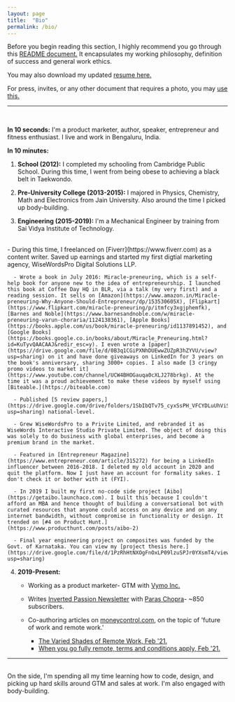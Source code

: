 ```yaml
---
layout: page
title:  "Bio"
permalink: /bio/
---
```

Before you begin reading this section, I highly recommend you go through this [README document.](https://www.notion.so/User-Guide-README-doc-to-Working-with-Varun-Choraria-VC-b2184156ac424b40992bff66ae0963a5) It encapsulates my working philosophy, definition of success and general work ethics.

You may also download my updated [resume here.](https://drive.google.com/file/d/1P3k6PUUfqWLJpomtlsHdOINkFdDfnnx1/view?usp=sharing)

For press, invites, or any other document that requires a photo, you may [use this.](https://photos.app.goo.gl/WafK5FLDMj3NTuRv6)
<hr>
<br>

**In 10 seconds:** I'm a product marketer,  author,  speaker, entrepreneur and  fitness enthusiast. I live and work in Bengaluru, India.

**In 10 minutes:**
  1. **School (2012):**
  I completed my schooling from Cambridge Public School. During this time, I went from being obese to achieving a black belt in Taekwondo.

  2. **Pre-University College (2013-2015):**
  I majored in Physics, Chemistry, Math and Electronics from Jain University. Also around the time I picked up body-building.

  3. **Engineering (2015-2019):**
  I'm a Mechanical Engineer by training from Sai Vidya Institute of Technology.
  <br>
      - During this time, I freelanced on [Fiverr](https://www.fiverr.com) as a content writer. Saved up earnings and started my first digtial marketing agency, WiseWordsPro Digital Solutions LLP.

      - Wrote a book in July 2016: Miracle-preneuring, which is a self-help book for anyone new to the idea of entrepreneurship. I launched this book at Coffee Day HQ in BLR, via a talk (my very first) and a reading session. It sells on [Amazon](https://www.amazon.in/Miracle-preneuring-Why-Anyone-Should-Entrepreneur/dp/153530605X), [Flipkart](https://www.flipkart.com/miracle-preneuring/p/itmfcy3xgjphemfk), [Barnes and Noble](https://www.barnesandnoble.com/w/miracle-preneuring-varun-choraria/1124138361), [Apple Books](https://books.apple.com/us/book/miracle-preneuring/id1137891452), and [Google Books](https://books.google.co.in/books/about/Miracle_Preneuring.html?id=KuTyvQAACAAJ&redir_esc=y). I even wrote a [paper](https://drive.google.com/file/d/0B3q1CGiPXNhDUEwwZUZpR3hZYVU/view?usp=sharing) on it and have done giveaways on LinkedIn for 3 years on the book's anniversary, sharing 3000+ copies. I also made [3 cringy promo videos to market it](https://www.youtube.com/channel/UCW4BHOGauqa0cXLJ278brkg). At the time it was a proud achievement to make these videos by myself using [Biteable.](https://biteable.com)

      - Published [5 review papers,](https://drive.google.com/drive/folders/1SbIbQTv75_cyxSsPH_VFCYDLuUhViS3G?usp=sharing) national-level.

      - Grew WiseWordsPro to a Privite Limited, and rebranded it as WiseWords Interactive Studio Private Limited. The object of doing this was solely to do business with global enterprises, and become a premium brand in the market.

      - Featured in [Entrepreneur Magazine](https://www.entrepreneur.com/article/315272) for being a LinkedIn influencer between 2016-2018. I deleted my old account in 2020 and quit the platform. Now I just have an account for formality sakes. I don't check it or bother with it (FYI).

      - In 2019 I built my first no-code side project [Aibo](https://getaibo.launchaco.com). I built this because I couldn't afford an MBA and hence thought of building a conversational bot with curated resources that anyone could access on any device and on any internet bandwidth, without compromise in functionality or design. It trended on [#4 on Product Hunt.](https://www.producthunt.com/posts/aibo-2)

      - Final year engineering project on composites was funded by the Govt. of Karnataka. You can view my [project thesis here.](https://drive.google.com/file/d/1PzRhHtNXOgFnOxLP09lzuSPJr0YXsmT4/view?usp=sharing)

  4. **2019-Present:**

      - Working as a product marketer- GTM with [Vymo Inc.](https://getvymo.com)

      - Writes [Inverted Passion Newsletter](https://invertedpassion.substack.com) with [Paras Chopra](https://twitter.com/paraschopra)- ~850 subscribers.

      - Co-authoring articles on [moneycontrol.com](https://www.moneycontrol.com), on the topic of 'future of work and remote work.'
        - [The Varied Shades of Remote Work, Feb '21.](https://www.moneycontrol.com/news/business/the-varied-shades-of-remote-work-6435401.html)
        - [When you go fully remote, terms and conditions apply, Feb '21.](https://www.moneycontrol.com/news/business/when-you-go-fully-remote-terms-and-conditions-apply-6532991.html)

<hr>
<br>
On the side, I'm spending all my time learning how to code, design, and picking up hard skills around GTM and sales at work. I'm also engaged with body-building.
